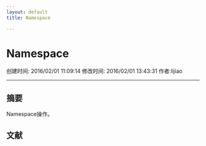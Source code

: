 ```yaml
---
layout: default
title: Namespace

---
```


# Namespace
创建时间: 2016/02/01 11:09:14  修改时间: 2016/02/01 13:43:31 作者:lijiao

----

## 摘要

Namespace操作。

## 



## 文献
